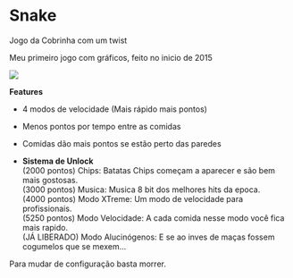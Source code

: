 # Snake

Jogo da Cobrinha com um twist

Meu primeiro jogo com gráficos, feito no inicio de 2015

<img src="http://agilti.com.br/prints/snake.png" />

**Features**
- 4 modos de velocidade (Mais rápido mais pontos)
- Menos pontos por tempo entre as comidas
- Comidas dão mais pontos se estão perto das paredes

- **Sistema de Unlock**<br>
    (2000 pontos) Chips:  Batatas Chips começam a aparecer e são bem mais gostosas.<br>
    (3000 pontos) Musica:  Musica 8 bit dos melhores hits da epoca.<br>
    (4000 pontos) Modo XTreme:  Um modo de velocidade para profissionais.<br>
    (5250 pontos) Modo Velocidade:  A cada comida nesse modo você fica mais rapido.<br>
    (JÁ LIBERADO) Modo Alucinógenos: E se ao inves de maças fossem cogumelos que se mexem...
    
Para mudar de configuração basta morrer.
